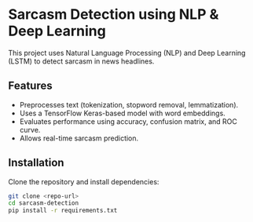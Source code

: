 # Sarcasm Detection using NLP & Deep Learning

This project uses Natural Language Processing (NLP) and Deep Learning (LSTM) to detect sarcasm in news headlines.

## Features
- Preprocesses text (tokenization, stopword removal, lemmatization).
- Uses a TensorFlow Keras-based model with word embeddings.
- Evaluates performance using accuracy, confusion matrix, and ROC curve.
- Allows real-time sarcasm prediction.

## Installation
Clone the repository and install dependencies:
```bash
git clone <repo-url>
cd sarcasm-detection
pip install -r requirements.txt

